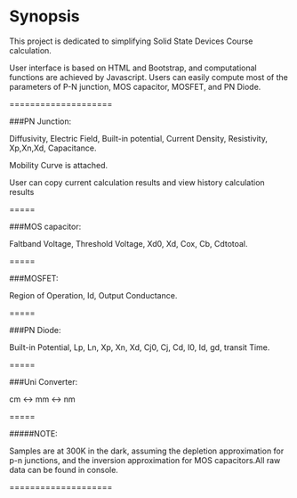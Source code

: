# Synopsis

This project is dedicated to simplifying Solid State Devices Course calculation.

User interface is based on HTML and Bootstrap, and computational functions are achieved by Javascript. Users can easily compute most of the parameters of P-N junction, MOS capacitor, MOSFET, and PN Diode. 


====================

###PN Junction:

Diffusivity, Electric Field, Built-in potential, Current Density, Resistivity, Xp,Xn,Xd, Capacitance.

Mobility Curve is attached. 

User can copy current calculation results and view history calculation results

=====

###MOS capacitor:

Faltband Voltage, Threshold Voltage,  Xd0, Xd, Cox, Cb, Cdtotoal.

=====

###MOSFET:

Region of Operation, Id, Output Conductance.

=====

###PN Diode:

Built-in Potential, Lp, Ln, Xp, Xn, Xd, Cj0, Cj, Cd, I0, Id, gd, transit Time.

=====

###Uni Converter:

cm <-> mm <-> nm

=====



#####NOTE:

Samples are at 300K in the dark, assuming the depletion approximation for p-n junctions, and the inversion approximation for MOS capacitors.All raw data can be found in console.


====================

